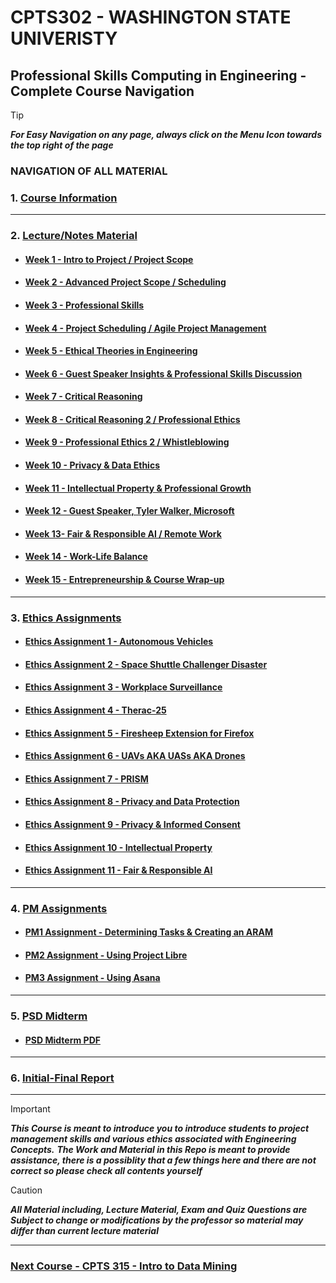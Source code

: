 
# CPTS302 - WASHINGTON STATE UNIVERISTY 
## Professional Skills Computing in Engineering - Complete Course Navigation

> [!TIP]
> ***For Easy Navigation on any page, always click on the Menu Icon towards the top right of the page***

### NAVIGATION OF ALL MATERIAL 

### 1. [Course Information](https://github.com/MarkShinozaki/CPTS302-ProfessionalSkillsInComputing-Engineering/tree/Course-Information)

---

### 2. [Lecture/Notes Material](https://github.com/MarkShinozaki/CPTS302-ProfessionalSkillsInComputing-Engineering/tree/Lecture-Slides)

- #### [Week 1 - Intro to Project / Project Scope](https://github.com/MarkShinozaki/CPTS302-ProfessionalSkillsInComputing-Engineering/tree/Lecture-Slides/Week%201)
- #### [Week 2 - Advanced Project Scope / Scheduling](https://github.com/MarkShinozaki/CPTS302-ProfessionalSkillsInComputing-Engineering/tree/Lecture-Slides/Week%202)
- #### [Week 3 - Professional Skills](https://github.com/MarkShinozaki/CPTS302-ProfessionalSkillsInComputing-Engineering/tree/Lecture-Slides/Week%203)
- #### [Week 4 - Project Scheduling / Agile Project Management](https://github.com/MarkShinozaki/CPTS302-ProfessionalSkillsInComputing-Engineering/tree/Lecture-Slides/Week%204)
- #### [Week 5 - Ethical Theories in Engineering](https://github.com/MarkShinozaki/CPTS302-ProfessionalSkillsInComputing-Engineering/tree/Lecture-Slides/Week%205)
- #### [Week 6 - Guest Speaker Insights & Professional Skills Discussion](https://github.com/MarkShinozaki/CPTS302-ProfessionalSkillsInComputing-Engineering/tree/Lecture-Slides/Week%206)
- #### [Week 7 - Critical Reasoning](https://github.com/MarkShinozaki/CPTS302-ProfessionalSkillsInComputing-Engineering/tree/Lecture-Slides/Week%207)
- #### [Week 8 - Critical Reasoning 2 / Professional Ethics ](https://github.com/MarkShinozaki/CPTS302-ProfessionalSkillsInComputing-Engineering/tree/Lecture-Slides/Week%208)
- #### [Week 9 - Professional Ethics 2 / Whistleblowing](https://github.com/MarkShinozaki/CPTS302-ProfessionalSkillsInComputing-Engineering/tree/Lecture-Slides/Week%209)
- #### [Week 10 - Privacy & Data Ethics](https://github.com/MarkShinozaki/CPTS302-ProfessionalSkillsInComputing-Engineering/tree/Lecture-Slides/Week%2010)
- #### [Week 11 - Intellectual Property & Professional Growth ](https://github.com/MarkShinozaki/CPTS302-ProfessionalSkillsInComputing-Engineering/tree/Lecture-Slides/Week%2011)
- #### [Week 12 - Guest Speaker, Tyler Walker, Microsoft](https://github.com/MarkShinozaki/CPTS302-ProfessionalSkillsInComputing-Engineering/tree/Lecture-Slides/Week%2012)
- #### [Week 13- Fair & Responsible AI / Remote Work](https://github.com/MarkShinozaki/CPTS302-ProfessionalSkillsInComputing-Engineering/tree/Lecture-Slides/Week%2013)
- #### [Week 14 - Work-Life Balance](https://github.com/MarkShinozaki/CPTS302-ProfessionalSkillsInComputing-Engineering/tree/Lecture-Slides/Week%2014)
- #### [Week 15 - Entrepreneurship & Course Wrap-up](https://github.com/MarkShinozaki/CPTS302-ProfessionalSkillsInComputing-Engineering/tree/Lecture-Slides/Week%2015)


---

### 3. [Ethics Assignments](https://github.com/MarkShinozaki/CPTS302-ProfessionalSkillsInComputing-Engineering/tree/Ethics-Assignments)

- #### [Ethics Assignment 1 - Autonomous Vehicles](https://github.com/MarkShinozaki/CPTS302-ProfessionalSkillsInComputing-Engineering/tree/Ethics-Assignments/Ethics%20Assignment%20%201)
- #### [Ethics Assignment 2 - Space Shuttle Challenger Disaster](https://github.com/MarkShinozaki/CPTS302-ProfessionalSkillsInComputing-Engineering/tree/Ethics-Assignments/Ethics%20Assignment%202)
- #### [Ethics Assignment 3 - Workplace Surveillance](https://github.com/MarkShinozaki/CPTS302-ProfessionalSkillsInComputing-Engineering/tree/Ethics-Assignments/Ethics%20Assignment%203)
- #### [Ethics Assignment 4 - Therac-25](https://github.com/MarkShinozaki/CPTS302-ProfessionalSkillsInComputing-Engineering/tree/Ethics-Assignments/Ethics%20Assignment%204)
- #### [Ethics Assignment 5 - Firesheep Extension for Firefox](https://github.com/MarkShinozaki/CPTS302-ProfessionalSkillsInComputing-Engineering/tree/Ethics-Assignments/Ethics%20Assignment%205)
- #### [Ethics Assignment 6 - UAVs AKA UASs AKA Drones](https://github.com/MarkShinozaki/CPTS302-ProfessionalSkillsInComputing-Engineering/tree/Ethics-Assignments/Ethics%20Assignment%206)
- #### [Ethics Assignment 7 - PRISM](https://github.com/MarkShinozaki/CPTS302-ProfessionalSkillsInComputing-Engineering/tree/Ethics-Assignments/Ethics%20Assignment%207)
- #### [Ethics Assignment 8 - Privacy and Data Protection](https://github.com/MarkShinozaki/CPTS302-ProfessionalSkillsInComputing-Engineering/tree/Ethics-Assignments/Ethics%20Assignment%208)
- #### [Ethics Assignment 9 - Privacy & Informed Consent ](https://github.com/MarkShinozaki/CPTS302-ProfessionalSkillsInComputing-Engineering/tree/Ethics-Assignments/Ethics%20Assignment%209)
- #### [Ethics Assignment 10 - Intellectual Property](https://github.com/MarkShinozaki/CPTS302-ProfessionalSkillsInComputing-Engineering/tree/Ethics-Assignments/Ethics%20Assignment%2010)
- #### [Ethics Assignment 11 - Fair & Responsible AI](https://github.com/MarkShinozaki/CPTS302-ProfessionalSkillsInComputing-Engineering/tree/Ethics-Assignments/Ethics%20Assignment%2011)


---

### 4. [PM Assignments](https://github.com/MarkShinozaki/CPTS302-ProfessionalSkillsInComputing-Engineering/tree/PM-Assignments)

- #### [PM1 Assignment - Determining Tasks & Creating an ARAM ](https://github.com/MarkShinozaki/CPTS302-ProfessionalSkillsInComputing-Engineering/blob/PM-Assignments/pm1.pdf)
- #### [PM2 Assignment - Using Project Libre](https://github.com/MarkShinozaki/CPTS302-ProfessionalSkillsInComputing-Engineering/blob/PM-Assignments/pm2.pdf)
- #### [PM3 Assignment - Using Asana](https://github.com/MarkShinozaki/CPTS302-ProfessionalSkillsInComputing-Engineering/blob/PM-Assignments/pm3.pdf)

--- 

### 5. [PSD Midterm](https://github.com/MarkShinozaki/CPTS302-ProfessionalSkillsInComputing-Engineering/tree/PSD-Midterm)

- #### [PSD Midterm PDF](https://github.com/MarkShinozaki/CPTS302-ProfessionalSkillsInComputing-Engineering/blob/PSD-Midterm/psd_midterm.pdf)

---

### 6. [Initial-Final Report](https://github.com/MarkShinozaki/CPTS302-ProfessionalSkillsInComputing-Engineering/tree/Initial-Final-Report)



---

> [!IMPORTANT]
> ***This Course is meant to introduce you to introduce students to project management skills and various ethics associated with Engineering Concepts.***
> ***The Work and Material in this Repo is meant to provide assistance, there is a possiblity that a few things here and there are not correct so please check all contents yourself***

> [!CAUTION]
> ***All Material including, Lecture Material, Exam and Quiz Questions are Subject to change or modifications by the professor so material may differ than current lecture material***

---

### [Next Course - CPTS 315 - Intro to Data Mining ](https://github.com/MarkShinozaki/CPTS315-IntroductionToDataMining)
